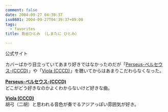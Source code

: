 ```yaml
---
comment: false
date: 2004-09-27 04:39:37
iso8601: 2004-09-27T04:39:37+09:00
tags:
  - favorites
title: 島谷ひとみ （しまたに ひとみ）

---
```


<div class="entry-body">
  <p>公式サイト</p>

  <p>カバーばかり目立っていてあまり好きではなかったのだが「<a href="http://www.amazon.co.jp/gp/product/B00009NK6A?ie=UTF8&amp;tag=nqounet-22&amp;linkCode=as2&amp;camp=247&amp;creative=1211&amp;creativeASIN=B00009NK6A">Perseus-ペルセウス-(CCCD)</a><img src="http://www.assoc-amazon.jp/e/ir?t=nqounet-22&amp;l=as2&amp;o=9&amp;a=B00009NK6A" width="1" height="1" border="0" alt="" style="border:none !important; margin:0px !important;" />」や「<a href="http://www.amazon.co.jp/gp/product/B0001FACZM?ie=UTF8&amp;tag=nqounet-22&amp;linkCode=as2&amp;camp=247&amp;creative=1211&amp;creativeASIN=B0001FACZM">Viola (CCCD)</a><img src="http://www.assoc-amazon.jp/e/ir?t=nqounet-22&amp;l=as2&amp;o=9&amp;a=B0001FACZM" width="1" height="1" border="0" alt="" style="border:none !important; margin:0px !important;" />」を聴いてからはあまりこだわらなくなった。</p>

  <p><strong><a href="http://www.amazon.co.jp/gp/product/B00009NK6A?ie=UTF8&amp;tag=nqounet-22&amp;linkCode=as2&amp;camp=247&amp;creative=1211&amp;creativeASIN=B00009NK6A">Perseus-ペルセウス-(CCCD)</a><img src="http://www.assoc-amazon.jp/e/ir?t=nqounet-22&amp;l=as2&amp;o=9&amp;a=B00009NK6A" width="1" height="1" border="0" alt="" style="border:none !important; margin:0px !important;" /></strong><br />
    どこがどう好きなのかよくわからないけど好きな曲。</p>

  <p><strong><a href="http://www.amazon.co.jp/gp/product/B0001FACZM?ie=UTF8&amp;tag=nqounet-22&amp;linkCode=as2&amp;camp=247&amp;creative=1211&amp;creativeASIN=B0001FACZM">Viola (CCCD)</a><img src="http://www.assoc-amazon.jp/e/ir?t=nqounet-22&amp;l=as2&amp;o=9&amp;a=B0001FACZM" width="1" height="1" border="0" alt="" style="border:none !important; margin:0px !important;" /></strong><br />
    胡弓（二胡）と思われる音色が奏でるアジアっぽい雰囲気が好き。</p>
</div>
